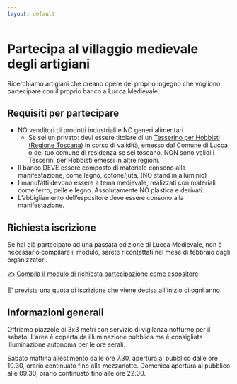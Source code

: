```yaml
---
layout: default
---
```


# Partecipa al villaggio medievale degli artigiani

Ricerchiamo artigiani che creano opere del proprio ingegno che vogliono
partecipare con il proprio banco a Lucca Medievale.

## Requisiti per partecipare

* NO venditori di prodotti industriali e NO generi alimentari
  * Se sei un privato: devi essere titolare di un [Tesserino per
    Hobbisti (Regione Toscana)](http://www.comune.lucca.it/flex/cm/pages/ServeBLOB.php/L/IT/IDPagina/4579)
    in corso di validità, emesso dal Comune di Lucca o del tuo comune di residenza se sei toscano.
    NON sono validi i Tesserini per Hobbisti emessi in altre regioni.
* Il banco DEVE essere composto di materiale consono alla manifestazione, come
  legno, cotone/juta, (NO stand in alluminio)
* I manufatti devono essere a tema medievale, realizzati con materiali come
  ferro, pelle e legno. Assolutamente NO plastica e derivati.
* L’abbigliamento dell’espositore deve essere consono alla manifestazione.

## Richiesta iscrizione

Se hai già partecipato ad una passata edizione di Lucca Medievale, non è
necessario compilare il modulo, sarete ricontattati nel mese di febbraio dagli
organizzatori.

[✍️ Compila il modulo di richiesta partecipazione come espositore](https://docs.google.com/forms/d/e/1FAIpQLSekA-gAjpFNArQz9EbZujL9SdEOghzfo4QN4H7Jxq_mAeGUCg/viewform?usp=sf_link)

E' prevista una quota di iscrizione che viene decisa all'inizio di ogni anno.

## Informazioni generali

Offriamo piazzole di 3x3 metri con servizio di vigilanza notturno per il sabato.
L’area è coperta da illuminazione pubblica ma è consigliata illuminazione
autonoma per le ore serali.

Sabato mattina allestimento dalle ore 7.30, apertura al pubblico dalle ore
10.30, orario continuato fino alla mezzanotte. Domenica apertura al pubblico
alle 09.30, orario continuato fino alle ore 22.00.
